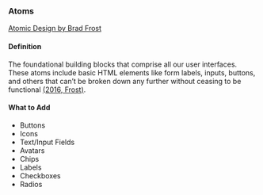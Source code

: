 ### Atoms

[Atomic Design by Brad Frost](https://atomicdesign.bradfrost.com/chapter-2/)

#### Definition

The foundational building blocks that comprise all our user interfaces. These atoms include basic HTML elements like form labels, inputs, buttons, and others that can’t be broken down any further without ceasing to be functional [(2016, Frost)](https://atomicdesign.bradfrost.com/chapter-2/).

#### What to Add

- Buttons
- Icons
- Text/Input Fields
- Avatars
- Chips
- Labels
- Checkboxes
- Radios
